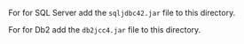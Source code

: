 For for SQL Server add the `sqljdbc42.jar` file to this directory.

For for Db2 add the `db2jcc4.jar` file to this directory.